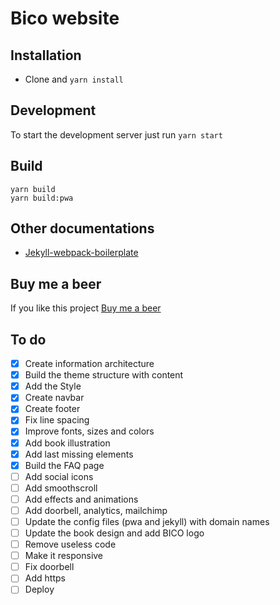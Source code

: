 # Bico website

## Installation
* Clone and `yarn install`

## Development

To start the development server just run  `yarn start`

## Build
```
yarn build
yarn build:pwa
```

## Other documentations
* [Jekyll-webpack-boilerplate](https://github.com/sandoche/Jekyll-webpack-boilerplate)

## Buy me a beer
If you like this project [Buy me a beer](https://paypal.me/kanbanote)

## To do
- [x] Create information architecture
- [x] Build the theme structure with content
- [x] Add the Style
- [x] Create navbar
- [x] Create footer
- [x] Fix line spacing
- [x] Improve fonts, sizes and colors
- [x] Add book illustration
- [x] Add last missing elements
- [x] Build the FAQ page
- [ ] Add social icons
- [ ] Add smoothscroll
- [ ] Add effects and animations
- [ ] Add doorbell, analytics, mailchimp
- [ ] Update the config files (pwa and jekyll) with domain names
- [ ] Update the book design and add BICO logo
- [ ] Remove useless code
- [ ] Make it responsive
- [ ] Fix doorbell
- [ ] Add https
- [ ] Deploy

